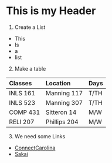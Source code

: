 # This is my Header

1. Create a List
* This
* Is
* a
* list

2. Make a table

| Classes         | Location      | Days  |
| :---------------|:------------- | :-----|
| INLS 161        | Manning 117   | T/TH  |
| INLS 523        | Manning 307   | T/TH  |
| COMP 431        | Sitteron 14   | M/W   |
| RELI 207        | Phillips 204  | M/W   |

3. We need some Links
* [ConnectCarolina](https://www.google.com)
* [Sakai](https://www.Sakai.com)


